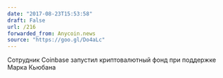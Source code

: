 ```yaml
---
date: "2017-08-23T15:53:58"
draft: False
url: /216
forwarded_from: Anycoin.news
source: "https://goo.gl/Do4aLc"
---
```


Сотрудник Coinbase запустил криптовалютный фонд при поддержке Марка Кьюбана
​
